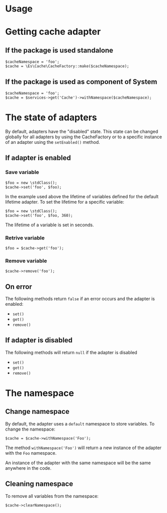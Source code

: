 Usage
======

# Getting cache adapter 

## If the package is used standalone

```
$cacheNamespace = 'foo';
$cache = \Es\Cache\CacheFactory::make($cacheNamespace);
```

## If the package is used as component of System

```
$cacheNamespace = 'foo';
$cache = $services->get('Cache')->withNamespace($cacheNamespace);
```

# The state of adapters

By default, adapters have the "disabled" state. This state can be changed 
globally for all adapters by using the CacheFactory or to a specific instance of
an adapter using the `setEnabled()` method.

## If adapter is enabled

### Save variable
```
$foo = new \stdClass();
$cache->set('foo', $foo);
```
In the example used above the lifetime of variables defined for the default 
lifetime adapter. To set the lifetime for a specific variable:
```
$foo = new \stdClass();
$cache->set('foo', $foo, 360);
```
The lifetime of a variable is set in seconds.

### Retrive variable
```
$foo = $cache->get('foo');
```

### Remove variable
```
$cache->remove('foo');
```

## On error

The following methods return `false` if an error occurs and the adapter is 
enabled:

- `set()`
- `get()`
- `remove()`

## If adapter is disabled

The following methods will return `null` if the adapter is disabled

- `set()`
- `get()`
- `remove()`

# The namespace

## Change namespace
By default, the adapter uses a `default` namespace to store variables.
To change the namespace:
```
$cache = $cache->withNamespace('Foo');
```
The method `withNamespace('Foo')` will return a new instance of the adapter
with the `Foo` namespace.

An instance of the adapter with the same namespace will be the same anywhere in
the code.

## Cleaning namespace
To remove all variables from the namespace:
```
$cache->clearNamespace();
```